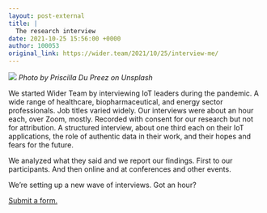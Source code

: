 ```yaml
---
layout: post-external
title: |
  The research interview
date: 2021-10-25 15:56:00 +0000
author: 100053
original_link: https://wider.team/2021/10/25/interview-me/
---
```


![](https://widerteam.files.wordpress.com/2021/10/priscilla-du-preez-7ilppbxtavu-unsplash.jpg?w=100)
_Photo by Priscilla Du Preez on Unsplash_

We started Wider Team by interviewing IoT leaders during the pandemic. A wide range of healthcare, biopharmaceutical, and energy sector professionals. Job titles varied widely. Our interviews were about an hour each, over Zoom, mostly. Recorded with consent for our research but not for attribution. A structured interview, about one third each on their IoT applications, the role of authentic data in their work, and their hopes and fears for the future.

We analyzed what they said and we report our findings. First to our participants. And then online and at conferences and other events.

We’re setting up a new wave of interviews. Got an hour?

[Submit a form.](https://wider.team/2021/10/25/interview-me/)
